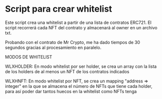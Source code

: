 # Script para crear whitelist

Este script crea una whitelist a partir de una lista de contratos ERC721.
El script recorrerá cada NFT del contrato y almacenará al owner en un archivo txt.

Probando con el contrato de Mr Crypto, me ha dado tiempos de 30 segundos gracias al procesamiento en paralelo.

MODOS DE WHITELIST

WLXHOLDER: En modo whitelist por ser holder, se crea un array con la lista de los holders de al menos un NFT de los contratos indicados
  
WLXHNFT: En modo whitelist por NFT, se crea un mapping "address => integer" en la que se almacena el número de NFTs que tiene cada holder, para así
poder dar tantos huecos en la whitelist como NFTs tenga